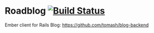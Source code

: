 # Roadblog [![Build Status](https://travis-ci.org/gajewsky/roadblog.svg?branch=master)](https://travis-ci.org/gajewsky/roadblog)

Ember client for Rails Blog: https://github.com/tomash/blog-backend
